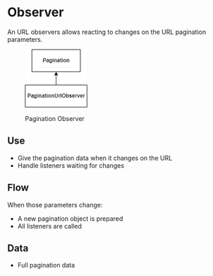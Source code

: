 # Observer

An URL observers allows reacting to changes on the URL pagination parameters.

<figure><img src="../../../.gitbook/assets/pagination_observer_frontend_class.drawio.png" alt=""><figcaption><p>Pagination Observer</p></figcaption></figure>

## Use

* Give the pagination data when it changes on the URL
* Handle listeners waiting for changes

## Flow

When those parameters change:

* A new pagination object is prepared
* All listeners are called

## Data

* Full pagination data
